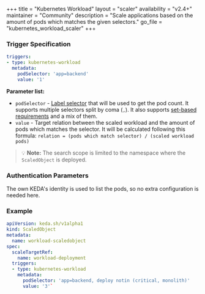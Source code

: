 +++
title = "Kubernetes Workload"
layout = "scaler"
availability = "v2.4+"
maintainer = "Community"
description = "Scale applications based on the amount of pods which matches the given selectors."
go_file = "kubernetes_workload_scaler"
+++

### Trigger Specification

```yaml
triggers:
- type: kubernetes-workload
  metadata:
    podSelector: 'app=backend'
    value: '1'
```

**Parameter list:**

- `podSelector` - [Label selector](https://kubernetes.io/docs/concepts/overview/working-with-objects/labels/#label-selectors) that will be used to get the pod count. It supports multiple selectors split by coma (`,`). It also supports [set-based requirements](https://kubernetes.io/docs/concepts/overview/working-with-objects/labels/#set-based-requirement) and a mix of them.
- `value` - Target relation between the scaled workload and the amount of pods which matches the selector. It will be calculated following this formula: `relation = (pods which match selector) / (scaled workload pods)`

> 💡 **Note:** The search scope is limited to the namespace where the `ScaledObject` is deployed.

### Authentication Parameters

The own KEDA's identity is used to list the pods, so no extra configuration is needed here.

### Example

```yaml
apiVersion: keda.sh/v1alpha1
kind: ScaledObject
metadata:
  name: workload-scaledobject
spec:
  scaleTargetRef:
    name: workload-deployment
  triggers:
  - type: kubernetes-workload
    metadata:
      podSelector: 'app=backend, deploy notin (critical, monolith)'
      value: '3'`
```

